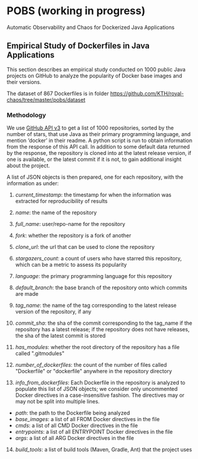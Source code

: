 # POBS (working in progress)
Automatic Observability and Chaos for Dockerized Java Applications

## Empirical Study of Dockerfiles in Java Applications

This section describes an empirical study conducted on 1000 public Java projects on GitHub to analyze the popularity of Docker base images and their versions.

The dataset of 867 Dockerfiles is in folder <https://github.com/KTH/royal-chaos/tree/master/pobs/dataset>

### Methodology

We use [GitHub API v3](https://developer.github.com/v3/) to get a list of 1000 repositories, sorted by the number of stars, that use Java as their primary programming language, and mention ‘docker’ in their readme.
A python script is run to obtain information from the response of this API call.
In addition to some default data returned by the response, the repository is cloned into at the latest release version, if one is available, or the latest commit if it is not, to gain additional insight about the project.

A list of JSON objects is then prepared, one for each repository, with the information as under:
1. _current_timestamp_: the timestamp for when the information was extracted for reproducibility of results

2. _name_: the name of the repository

3. _full_name_: user/repo-name for the repository

4. _fork_: whether the repository is a fork of another

5. _clone_url_: the url that can be used to clone the repository

6. _stargazers_count_: a count of users who have starred this repository, which can be a metric to assess its popularity

7. _language_: the primary programming language for this repository

8. _default_branch_: the base branch of the repository onto which commits are made

9. _tag_name_: the name of the tag corresponding to the latest release version of the repository, if any

10. _commit_sha_: the sha of the commit corresponding to the tag_name if the repository has a latest release; if the repository does not have releases, the sha of the latest commit is stored

11. _has_modules_: whether the root directory of the repository has a file called ".gitmodules"

12. _number_of_dockerfiles_: the count of the number of files called "Dockerfile" or "dockerfile" anywhere in the repository directory

13. _info_from_dockerfiles_: Each Dockerfile in the repository is analyzed to populate this list of JSON objects; we consider only uncommented Docker directives in a case-insensitive fashion. The directives may or may not be split into multiple lines.
  * _path_: the path to the Dockerfile being analyzed
  * _base_images_: a list of all FROM Docker directives in the file
  * _cmds_: a list of all CMD Docker directives in the file
  * _entrypoints_: a list of all ENTRYPOINT Docker directives in the file
  * _args_: a list of all ARG Docker directives in the file

14. _build_tools_: a list of build tools (Maven, Gradle, Ant) that the project uses
